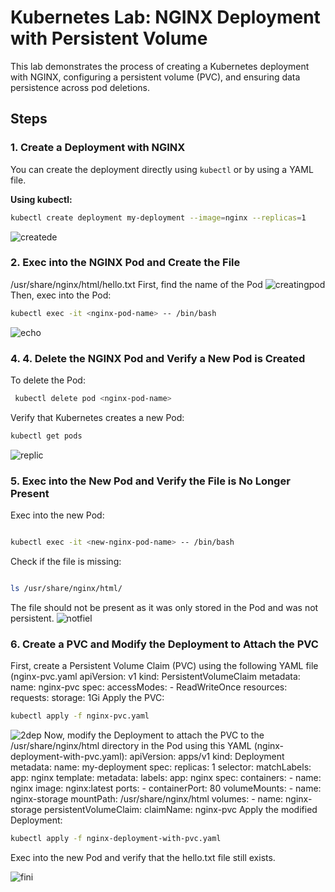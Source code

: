 # Kubernetes Lab: NGINX Deployment with Persistent Volume

This lab demonstrates the process of creating a Kubernetes deployment with NGINX, configuring a persistent volume (PVC), and ensuring data persistence across pod deletions.

## Steps

### 1. Create a Deployment with NGINX
You can create the deployment directly using `kubectl` or by using a YAML file.

**Using kubectl:**
```bash
kubectl create deployment my-deployment --image=nginx --replicas=1
```
![createde](https://github.com/user-attachments/assets/f7f5f099-61d0-4e8f-baf6-a9e59796ba40)

### 2. Exec into the NGINX Pod and Create the File
/usr/share/nginx/html/hello.txt
First, find the name of the Pod
![creatingpod](https://github.com/user-attachments/assets/b9173915-4b94-4644-b9bd-85d782877021)
Then, exec into the Pod:
```bash
kubectl exec -it <nginx-pod-name> -- /bin/bash
```
![echo](https://github.com/user-attachments/assets/b79d05d3-6698-4a24-803e-ea7d983767af)


### 4. 4. Delete the NGINX Pod and Verify a New Pod is Created
To delete the Pod:

 ```bash
  kubectl delete pod <nginx-pod-name>
 ```
 Verify that Kubernetes creates a new Pod:

```bash
kubectl get pods
```
![replic](https://github.com/user-attachments/assets/34f9e099-b9d0-4a1a-b0bf-aac4daff2ea4)

### 5. Exec into the New Pod and Verify the File is No Longer Present
Exec into the new Pod:

```bash

kubectl exec -it <new-nginx-pod-name> -- /bin/bash
```
Check if the file is missing:

```bash

ls /usr/share/nginx/html/
```
The file should not be present as it was only stored in the Pod and was not persistent.
![notfiel](https://github.com/user-attachments/assets/937c23dc-59bb-4d8f-9810-9d0b9b4dfd30)


### 6. Create a PVC and Modify the Deployment to Attach the PVC
First, create a Persistent Volume Claim (PVC) using the following YAML file (nginx-pvc.yaml
apiVersion: v1
kind: PersistentVolumeClaim
metadata:
  name: nginx-pvc
spec:
  accessModes:
    - ReadWriteOnce
  resources:
    requests:
      storage: 1Gi
Apply the PVC:
```bash
kubectl apply -f nginx-pvc.yaml
```

![2dep](https://github.com/user-attachments/assets/62bbc044-45a4-4c0a-a08c-84e2b6531b18)
Now, modify the Deployment to attach the PVC to the /usr/share/nginx/html directory in the Pod using this YAML (nginx-deployment-with-pvc.yaml):
apiVersion: apps/v1
kind: Deployment
metadata:
  name: my-deployment
spec:
  replicas: 1
  selector:
    matchLabels:
      app: nginx
  template:
    metadata:
      labels:
        app: nginx
    spec:
      containers:
      - name: nginx
        image: nginx:latest
        ports:
        - containerPort: 80
        volumeMounts:
        - name: nginx-storage
          mountPath: /usr/share/nginx/html
      volumes:
      - name: nginx-storage
        persistentVolumeClaim:
          claimName: nginx-pvc
Apply the modified Deployment:
```bash
kubectl apply -f nginx-deployment-with-pvc.yaml
```
Exec into the new Pod and verify that the hello.txt file still exists.

![fini](https://github.com/user-attachments/assets/ed88f657-5876-4d65-b39f-c71bc4894676)

